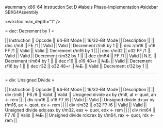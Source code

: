 #summary x86-64 Instruction Set D
#labels Phase-Implementation
#sidebar SBX64Assembly

<wiki:toc max_depth="1" />

= dec: Decrement by 1 =

|| Instruction || Opcode     || 64-Bit Mode || 16/32-Bit Mode || Description          ||
|| dec r/m8    || FE /1      || Valid       || Valid          || Decrement r/m8 by 1  ||
|| dec r/m16   || o16 FF /1  || Valid       || Valid          || Decrement r/m16 by 1 ||
|| dec r/m32   || o32 FF /1  || Valid       || Valid          || Decrement r/m32 by 1 ||
|| dec r/m64   || FF /1      || Valid       || ~~N.E.~~       || Decrement r/m64 by 1 ||
|| dec r16     || o16 48+r   || ~~N.E.~~    || Valid          || Decrement r/16 by 1  ||
|| dec r32     || o32 48+r   || ~~N.E.~~    || Valid          || Decrement r/32 by 1  ||

--------

= div: Unsigned Divide = 

|| Instruction || Opcode     || 64-Bit Mode || 16/32-Bit Mode || Description                                               ||
|| div r/m8    || F6 /6      || Valid       || Valid          || Unsigned divide ax by r/m8, al <- quot, ah <- rem         ||
|| div r/m16   || o16 F7 /6  || Valid       || Valid          || Unsigned divide dx:ax by r/m16, ax <- quot, dx <- rem     ||
|| div r/m32   || o32 F7 /6  || Valid       || Valid          || Unsigned divide edx:eax by r/m32, eax <- quot, edx <- rem ||
|| div r/m64   || F7 /6      || Valid       || ~~N.E.~~       || Unsigned divide rdx:rax by r/m64, rax <- quot, rdx <- rem ||


